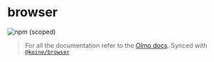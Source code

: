# browser

![npm (scoped)](https://img.shields.io/npm/v/@olmokit/browser?style=flat-square&color=magenta)

> For all the documentation refer to the [Olmo docs](https://olmokit.github.io/olmokit). Synced with [`@koine/browser`](https://github.com/knitkode/koine/tree/main/packages/browser)
